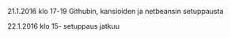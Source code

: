21.1.2016 klo 17-19  Githubin, kansioiden ja netbeansin setuppausta

22.1.2016 klo 15-  setuppaus jatkuu